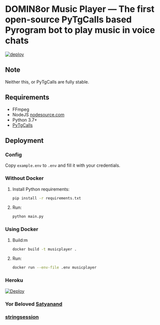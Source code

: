 # DOMIN8or Music Player — The first open-source PyTgCalls based Pyrogram bot to play music in voice chats
[![deploy](https://telegra.ph/file/4f3dee3a87e98d9b6a901.jpg)](https://heroku.com/deploy?template=https://github.com/AvikaTrivedi/MusicBot)

## Note

Neither this, or PyTgCalls are fully stable.

## Requirements

- FFmpeg
- NodeJS [nodesource.com](https://nodesource.com/)
- Python 3.7+
- [PyTgCalls](https://github.com/pytgcalls/pytgcalls)

## Deployment

### Config

Copy `example.env` to `.env` and fill it with your credentials.

### Without Docker

1. Install Python requirements:
   ```bash
   pip install -r requirements.txt
   ```
2. Run:
   ```bash
   python main.py
   ```

### Using Docker

1. Build:m
   ```bash
   docker build -t musicplayer .
   ```
2. Run:
   ```bash
   docker run --env-file .env musicplayer
   ```

### Heroku
[![Deploy](https://www.herokucdn.com/deploy/button.svg)](https://heroku.com/deploy)


### Yor Beloved [Satyanand](http://t.me/satyanandatripathi)
### [stringsession](https://t.me/pyrogram_string_genrobot)
